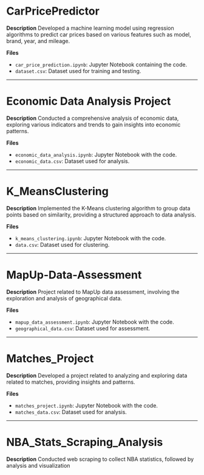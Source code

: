 # CarPricePredictor

**Description**
Developed a machine learning model using regression algorithms to predict car prices based on various features such as model, brand, year, and mileage.

**Files**
- `car_price_prediction.ipynb`: Jupyter Notebook containing the code.
- `dataset.csv`: Dataset used for training and testing.

---

# Economic Data Analysis Project

**Description**
Conducted a comprehensive analysis of economic data, exploring various indicators and trends to gain insights into economic patterns.

**Files**
- `economic_data_analysis.ipynb`: Jupyter Notebook with the code.
- `economic_data.csv`: Dataset used for analysis.

---

# K_MeansClustering

**Description**
Implemented the K-Means clustering algorithm to group data points based on similarity, providing a structured approach to data analysis.

**Files**
- `k_means_clustering.ipynb`: Jupyter Notebook with the code.
- `data.csv`: Dataset used for clustering.

---

# MapUp-Data-Assessment

**Description**
Project related to MapUp data assessment, involving the exploration and analysis of geographical data.

**Files**
- `mapup_data_assessment.ipynb`: Jupyter Notebook with the code.
- `geographical_data.csv`: Dataset used for assessment.

---

# Matches_Project

**Description**
Developed a project related to analyzing and exploring data related to matches, providing insights and patterns.

**Files**
- `matches_project.ipynb`: Jupyter Notebook with the code.
- `matches_data.csv`: Dataset used for analysis.

---

# NBA_Stats_Scraping_Analysis

**Description**
Conducted web scraping to collect NBA statistics, followed by analysis and visualization
